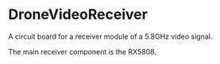 # DroneVideoReceiver

A circuit board for a receiver module of a 5.8GHz video signal.

The main receiver component is the RX5808.
